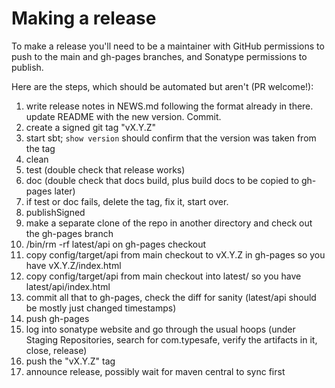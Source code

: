 # Making a release

To make a release you'll need to be a maintainer with GitHub
permissions to push to the main and gh-pages branches, and
Sonatype permissions to publish.

Here are the steps, which should be automated but aren't (PR
welcome!):

  1. write release notes in NEWS.md following the format
     already in there. update README with the new version.
     Commit.
  2. create a signed git tag "vX.Y.Z"
  3. start sbt; `show version` should confirm that the version was
     taken from the tag
  4. clean
  5. test (double check that release works)
  6. doc (double check that docs build, plus build docs
     to be copied to gh-pages later)
  7. if test or doc fails, delete the tag, fix it, start over.
  8. publishSigned
  9. make a separate clone of the repo in another directory and
      check out the gh-pages branch
  10. /bin/rm -rf latest/api on gh-pages checkout
  11. copy config/target/api from main checkout to vX.Y.Z in
      gh-pages so you have vX.Y.Z/index.html
  12. copy config/target/api from main checkout into latest/
      so you have latest/api/index.html
  13. commit all that to gh-pages, check the diff for sanity
      (latest/api should be mostly just changed timestamps)
  14. push gh-pages
  15. log into sonatype website and go through the usual hoops
      (under Staging Repositories, search for com.typesafe, verify the
      artifacts in it, close, release)
  16. push the "vX.Y.Z" tag
  17. announce release, possibly wait for maven central to sync
      first
